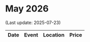 # May 2026

(Last update: 2025-07-23)

| Date | Event | Location | Price |
| ---- | ----- | -------- | ----- |